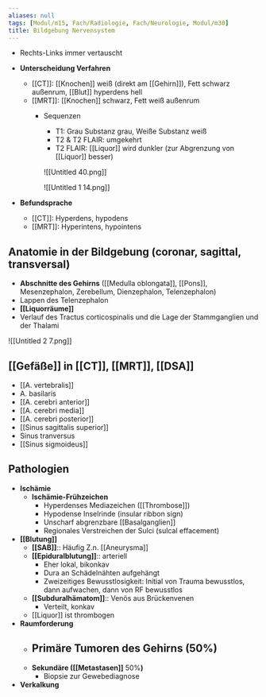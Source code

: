 ```yaml
---
aliases: null
tags: [Modul/m15, Fach/Radiologie, Fach/Neurologie, Modul/m30]
title: Bildgebung Nervensystem
---
```


- Rechts-Links immer vertauscht
- **Unterscheidung Verfahren**
    - [[CT]]: [[Knochen]] weiß (direkt am [[Gehirn]]), Fett schwarz außenrum, [[Blut]] hyperdens hell
    - [[MRT]]: [[Knochen]] schwarz, Fett weiß außenrum
        - Sequenzen
            - T1: Grau Substanz grau, Weiße Substanz weiß
            - T2 & T2 FLAIR: umgekehrt
            - T2 FLAIR: [[Liquor]] wird dunkler (zur Abgrenzung von [[Liquor]] besser)

            ![[Untitled 40.png]]

            ![[Untitled 1 14.png]]

- **Befundsprache**
    - [[CT]]: Hyperdens, hypodens
    - [[MRT]]: Hyperintens, hypointens

## Anatomie in der Bildgebung (coronar, sagittal, transversal)

- **Abschnitte des Gehirns** ([[Medulla oblongata]], [[Pons]], Mesenzephalon, Zerebellum, Dienzephalon, Telenzephalon)
- Lappen des Telenzephalon
- **[[Liquorräume]]**
- Verlauf des Tractus corticospinalis und die Lage der Stammganglien und der Thalami

![[Untitled 2 7.png]]

## [[Gefäße]] in [[CT]], [[MRT]], [[DSA]]

- [[A. vertebralis]]
- A. basilaris
- [[A. cerebri anterior]]
- [[A. cerebri media]]
- [[A. cerebri posterior]]
- [[Sinus sagittalis superior]]
- Sinus tranversus
- [[Sinus sigmoideus]]

## Pathologien

- **Ischämie**
    - **Ischämie-Frühzeichen**
        - Hyperdenses Mediazeichen ([[Thrombose]])
        - Hypodense Inselrinde (insular ribbon sign)
        - Unscharf abgrenzbare [[Basalganglien]]
        - Regionales Verstreichen der Sulci (sulcal effacement)
- **[[Blutung]]**
    - **[[SAB]]**:: Häufig Z.n. [[Aneurysma]]
    - **[[Epiduralblutung]]**:: arteriell
        - Eher lokal, bikonkav
        - Dura an Schädelnähten aufgehängt
        - Zweizeitiges Bewusstlosigkeit: Initial von Trauma bewusstlos, dann aufwachen, dann von RF bewusstlos
    - **[[Subduralhämatom]]**:: Venös aus Brückenvenen
        - Verteilt, konkav
    - [[Liquor]] ist thrombogen
- **Raumforderung**
    - **Primäre Tumoren des Gehirns** (50%)
        - 
    - **Sekundäre ([[Metastasen]]** 50%**)**
        - Biopsie zur Gewebediagnose
- **Verkalkung**






